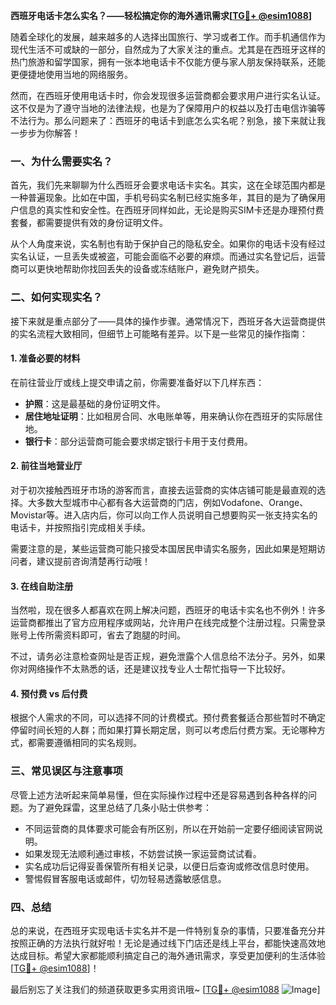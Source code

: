 **西班牙电话卡怎么实名？——轻松搞定你的海外通讯需求[[TG💪+ @esim1088](https://t.me/s/esim1088)]**

随着全球化的发展，越来越多的人选择出国旅行、学习或者工作。而手机通信作为现代生活不可或缺的一部分，自然成为了大家关注的重点。尤其是在西班牙这样的热门旅游和留学国家，拥有一张本地电话卡不仅能方便与家人朋友保持联系，还能更便捷地使用当地的网络服务。

然而，在西班牙使用电话卡时，你会发现很多运营商都会要求用户进行实名认证。这不仅是为了遵守当地的法律法规，也是为了保障用户的权益以及打击电信诈骗等不法行为。那么问题来了：西班牙的电话卡到底怎么实名呢？别急，接下来就让我一步步为你解答！

### 一、为什么需要实名？

首先，我们先来聊聊为什么西班牙会要求电话卡实名。其实，这在全球范围内都是一种普遍现象。比如在中国，手机号码实名制已经实施多年，其目的是为了确保用户信息的真实性和安全性。在西班牙同样如此，无论是购买SIM卡还是办理预付费套餐，都需要提供有效的身份证明文件。

从个人角度来说，实名制也有助于保护自己的隐私安全。如果你的电话卡没有经过实名认证，一旦丢失或被盗，可能会面临不必要的麻烦。而通过实名登记后，运营商可以更快地帮助你找回丢失的设备或冻结账户，避免财产损失。

### 二、如何实现实名？

接下来就是重点部分了——具体的操作步骤。通常情况下，西班牙各大运营商提供的实名流程大致相同，但细节上可能略有差异。以下是一些常见的操作指南：

#### 1. 准备必要的材料

在前往营业厅或线上提交申请之前，你需要准备好以下几样东西：
- **护照**：这是最基础的身份证明文件。
- **居住地址证明**：比如租房合同、水电账单等，用来确认你在西班牙的实际居住地。
- **银行卡**：部分运营商可能会要求绑定银行卡用于支付费用。

#### 2. 前往当地营业厅

对于初次接触西班牙市场的游客而言，直接去运营商的实体店铺可能是最直观的选择。大多数大型城市中心都有各大运营商的门店，例如Vodafone、Orange、Movistar等。进入店内后，你可以向工作人员说明自己想要购买一张支持实名的电话卡，并按照指引完成相关手续。

需要注意的是，某些运营商可能只接受本国居民申请实名服务，因此如果是短期访问者，建议提前咨询清楚再行动哦！

#### 3. 在线自助注册

当然啦，现在很多人都喜欢在网上解决问题，西班牙的电话卡实名也不例外！许多运营商都推出了官方应用程序或网站，允许用户在线完成整个注册过程。只需登录账号上传所需资料即可，省去了跑腿的时间。

不过，请务必注意检查网址是否正规，避免泄露个人信息给不法分子。另外，如果你对网络操作不太熟悉的话，还是建议找专业人士帮忙指导一下比较好。

#### 4. 预付费 vs 后付费

根据个人需求的不同，可以选择不同的计费模式。预付费套餐适合那些暂时不确定停留时间长短的人群；而如果打算长期定居，则可以考虑后付费方案。无论哪种方式，都需要遵循相同的实名规则。

### 三、常见误区与注意事项

尽管上述方法听起来简单易懂，但在实际操作过程中还是容易遇到各种各样的问题。为了避免踩雷，这里总结了几条小贴士供参考：

- 不同运营商的具体要求可能会有所区别，所以在开始前一定要仔细阅读官网说明。
- 如果发现无法顺利通过审核，不妨尝试换一家运营商试试看。
- 实名成功后记得妥善保管所有相关记录，以便日后查询或修改信息时使用。
- 警惕假冒客服电话或邮件，切勿轻易透露敏感信息。

### 四、总结

总的来说，在西班牙实现电话卡实名并不是一件特别复杂的事情，只要准备充分并按照正确的方法执行就好啦！无论是通过线下门店还是线上平台，都能快速高效地达成目标。希望大家都能顺利搞定自己的海外通讯需求，享受更加便利的生活体验[[TG💪+ @esim1088](https://t.me/s/esim1088)]！

最后别忘了关注我们的频道获取更多实用资讯哦~ [[TG💪+ @esim1088](https://t.me/s/esim1088) ![Image](https://i.postimg.cc/4NQfJmqS/Snipaste-2025-05-13-00-14-12.png)]